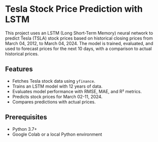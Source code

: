 # Tesla Stock Price Prediction with LSTM

This project uses an LSTM (Long Short-Term Memory) neural network to predict Tesla (TSLA) stock prices based on historical closing prices from March 04, 2012, to March 04, 2024. The model is trained, evaluated, and used to forecast prices for the next 10 days, with a comparison to actual historical prices.

## Features
- Fetches Tesla stock data using `yfinance`.
- Trains an LSTM model with 12 years of data.
- Evaluates model performance with RMSE, MAE, and R² metrics.
- Predicts stock prices for March 02-11, 2024.
- Compares predictions with actual prices.

## Prerequisites
- Python 3.7+
- Google Colab or a local Python environment

